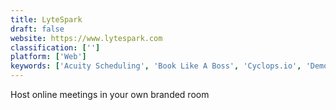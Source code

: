 ```yaml
---
title: LyteSpark
draft: false 
website: https://www.lytespark.com
classification: ['']
platform: ['Web']
keywords: ['Acuity Scheduling', 'Book Like A Boss', 'Cyclops.io', 'Demodesk', 'Lucid Meetings', 'MINDBODY', 'MeetMe', 'MeetingMogul', 'Meetingbird', 'MyTime', 'Skype Meetings', 'Speakeasy', 'Square Appointments', 'Standuply', 'Whiteboard for Skype Interviews', 'Zoho Cliq', 'Zoom', 'hellocecil', 'join.me']
---
```

Host online meetings in your own branded room